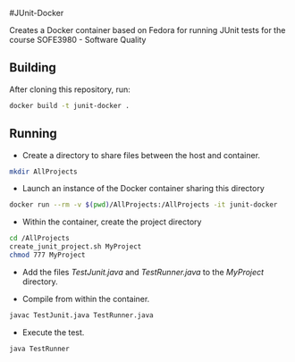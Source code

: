 #JUnit-Docker

Creates a Docker container based on Fedora for running JUnit tests for the course SOFE3980 - Software Quality

Building
--------

After cloning this repository, run:

```bash
docker build -t junit-docker .
```

Running
-------

- Create a directory to share files between the host and container.

```bash
mkdir AllProjects
```

- Launch an instance of the Docker container sharing this directory

```bash
docker run --rm -v $(pwd)/AllProjects:/AllProjects -it junit-docker
```

- Within the container, create the project directory

```bash
cd /AllProjects
create_junit_project.sh MyProject
chmod 777 MyProject
```

- Add the files *TestJunit.java* and *TestRunner.java* to the *MyProject* directory.

- Compile from within the container.

```bash
javac TestJunit.java TestRunner.java
```

- Execute the test.

```bash
java TestRunner
```
